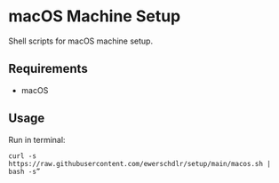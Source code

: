 # macOS Machine Setup 

Shell scripts for macOS machine setup.

## Requirements

- macOS

## Usage

Run in terminal:

```console
curl -s https://raw.githubusercontent.com/ewerschdlr/setup/main/macos.sh | bash -s”
```